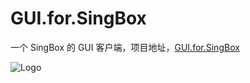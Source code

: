 # GUI.for.SingBox

一个 SingBox 的 GUI 客户端，项目地址，[GUI.for.SingBox](https://github.com/GUI-for-Cores/GUI.for.SingBox)

![Logo](/logo2.png)
